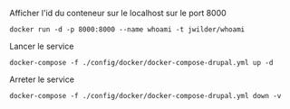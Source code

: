 Afficher l'id du conteneur sur le localhost sur le port 8000

    docker run -d -p 8000:8000 --name whoami -t jwilder/whoami
    
Lancer le service 

    docker-compose -f ./config/docker/docker-compose-drupal.yml up -d
    
Arreter le service 

    docker-compose -f ./config/docker/docker-compose-drupal.yml down -v    
